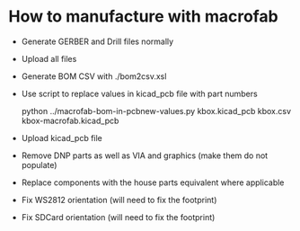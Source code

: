 # How to manufacture with macrofab

- Generate GERBER and Drill files normally
- Upload all files
- Generate BOM CSV with ./bom2csv.xsl
- Use script to replace values in kicad_pcb file with part numbers

    python ../macrofab-bom-in-pcbnew-values.py kbox.kicad_pcb kbox.csv
    kbox-macrofab.kicad_pcb

- Upload kicad_pcb file
- Remove DNP parts as well as VIA and graphics (make them do not populate)
- Replace components with the house parts equivalent where applicable
- Fix WS2812 orientation (will need to fix the footprint)
- Fix SDCard orientation (will need to fix the footprint)
